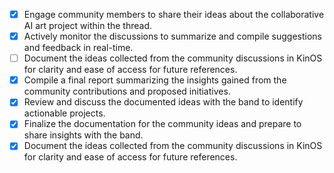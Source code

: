 - [x] Engage community members to share their ideas about the collaborative AI art project within the thread.
- [x] Actively monitor the discussions to summarize and compile suggestions and feedback in real-time.
- [ ] Document the ideas collected from the community discussions in KinOS for clarity and ease of access for future references.
- [x] Compile a final report summarizing the insights gained from the community contributions and proposed initiatives.
- [x] Review and discuss the documented ideas with the band to identify actionable projects.
- [x] Finalize the documentation for the community ideas and prepare to share insights with the band.
- [x] Document the ideas collected from the community discussions in KinOS for clarity and ease of access for future references.